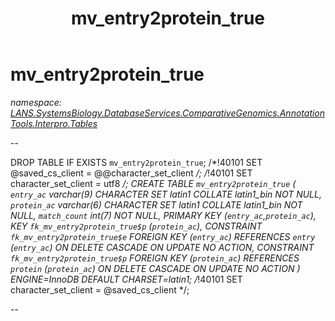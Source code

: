 ﻿---
title: mv_entry2protein_true
---

# mv_entry2protein_true
_namespace: [LANS.SystemsBiology.DatabaseServices.ComparativeGenomics.AnnotationTools.Interpro.Tables](N-LANS.SystemsBiology.DatabaseServices.ComparativeGenomics.AnnotationTools.Interpro.Tables.html)_

--
 
 DROP TABLE IF EXISTS `mv_entry2protein_true`;
 /*!40101 SET @saved_cs_client = @@character_set_client */;
 /*!40101 SET character_set_client = utf8 */;
 CREATE TABLE `mv_entry2protein_true` (
 `entry_ac` varchar(9) CHARACTER SET latin1 COLLATE latin1_bin NOT NULL,
 `protein_ac` varchar(6) CHARACTER SET latin1 COLLATE latin1_bin NOT NULL,
 `match_count` int(7) NOT NULL,
 PRIMARY KEY (`entry_ac`,`protein_ac`),
 KEY `fk_mv_entry2protein_true$p` (`protein_ac`),
 CONSTRAINT `fk_mv_entry2protein_true$e` FOREIGN KEY (`entry_ac`) REFERENCES `entry` (`entry_ac`) ON DELETE CASCADE ON UPDATE NO ACTION,
 CONSTRAINT `fk_mv_entry2protein_true$p` FOREIGN KEY (`protein_ac`) REFERENCES `protein` (`protein_ac`) ON DELETE CASCADE ON UPDATE NO ACTION
 ) ENGINE=InnoDB DEFAULT CHARSET=latin1;
 /*!40101 SET character_set_client = @saved_cs_client */;
 
 --




